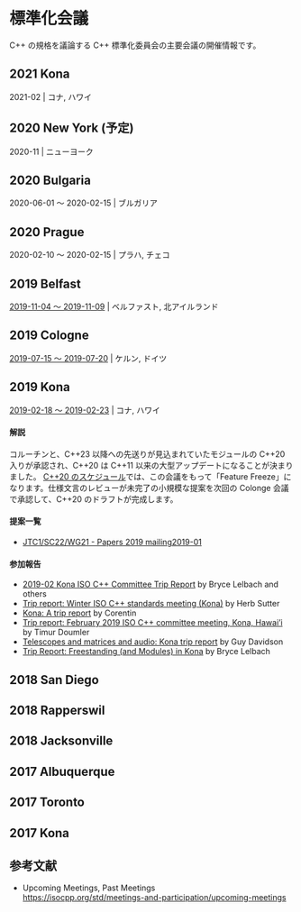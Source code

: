 # 標準化会議

C++ の規格を議論する C++ 標準化委員会の主要会議の開催情報です。

## 2021 Kona
2021-02 | コナ, ハワイ

## 2020 New York (予定)
2020-11 | ニューヨーク

## 2020 Bulgaria
2020-06-01 ～ 2020-02-15 | ブルガリア

## 2020 Prague
2020-02-10 ～ 2020-02-15 | プラハ, チェコ

## 2019 Belfast
[2019-11-04 ～ 2019-11-09](http://www.open-std.org/jtc1/sc22/wg21/docs/papers/2018/n4782.pdf) | ベルファスト, 北アイルランド

## 2019 Cologne
[2019-07-15 ～ 2019-07-20](https://wg21.link/n4783) | ケルン, ドイツ

## 2019 Kona
[2019-02-18 ～ 2019-02-23](http://www.open-std.org/jtc1/sc22/wg21/docs/papers/2018/n4765.pdf) | コナ, ハワイ  

#### 解説
コルーチンと、C++23 以降への先送りが見込まれていたモジュールの C++20 入りが承認され、C++20 は C++11 以来の大型アップデートになることが決まりました。 
[C++20 のスケジュール](http://www.open-std.org/jtc1/sc22/wg21/docs/papers/2018/p1000r1.pdf)では、この会議をもって「Feature Freeze」になります。仕様文言のレビューが未完了の小規模な提案を次回の Colonge 会議で承認して、C++20 のドラフトが完成します。

#### 提案一覧
- [JTC1/SC22/WG21 - Papers 2019 mailing2019-01](http://www.open-std.org/jtc1/sc22/wg21/docs/papers/2019/#mailing2019-01)

#### 参加報告
- [2019-02 Kona ISO C++ Committee Trip Report](https://www.reddit.com/r/cpp/comments/au0c4x/201902_kona_iso_c_committee_trip_report_c20/) by Bryce Lelbach and others
- [Trip report: Winter ISO C++ standards meeting (Kona)](https://herbsutter.com/2019/02/23/trip-report-winter-iso-c-standards-meeting-kona/) by Herb Sutter
- [Kona: A trip report](https://cor3ntin.github.io/posts/kona2019/) by Corentin
- [Trip report: February 2019 ISO C++ committee meeting, Kona, Hawai’i](http://timur.audio/trip-report-february-2019-iso-c-committee-meeting-kona-hawaii) by Timur Doumler
- [Telescopes and matrices and audio: Kona trip report](https://hatcat.com/?p=69) by Guy Davidson
- [Trip Report: Freestanding (and Modules) in Kona](https://www.reddit.com/r/cpp/comments/ax1z2y/trip_report_freestanding_and_modules_in_kona/) by Bryce Lelbach

## 2018 San Diego

## 2018 Rapperswil

## 2018 Jacksonville

## 2017 Albuquerque

## 2017 Toronto

## 2017 Kona


## 参考文献
- Upcoming Meetings, Past Meetings  
    https://isocpp.org/std/meetings-and-participation/upcoming-meetings
